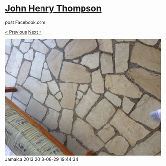 # [John Henry Thompson](../README.md)
post Facebook.com

[< Previous](2013-08-29-45.md) [Next >](2013-08-29-47.md)

[![](../media/2013-08-29/Jamaica-2057.jpg)](../README.md)
Jamaica 2013
2013-08-29 19:44:34